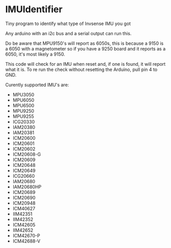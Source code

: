 # IMUIdentifier
Tiny program to identify what type of Invsense IMU you got

Any arduino with an i2c bus and a serial output can run this.


Do be aware that MPU9150's will report as 6050s, this is because a 9150 is a 6050 with a magnetometer so if you have a 9250 board and it reports as a 6050, it's most likely a 9150.

This code will check for an IMU when reset and, if one is found, it will report what it is. To re run the check without resetting the Arduino, pull pin 4 to GND.

Curently supported IMU's are:

* MPU3050
* MPU6050           
* MPU6500           
* MPU9250           
* MPU9255           
* ICG20330          
* IAM20380          
* IAM20381          
* ICM20600          
* ICM20601          
* ICM20602          
* ICM20608-G        
* ICM20609          
* ICM20648          
* ICM20649
* ICG20660
* IAM20680
* IAM20680HP
* ICM20689
* ICM20690
* ICM20948
* ICM40627 
* IIM42351
* IIM42352
* ICM42605 
* IIM42652  
* ICM42670-P
* ICM42688-V